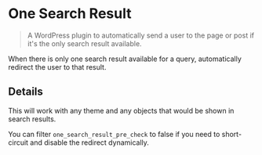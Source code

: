 # One Search Result

> A WordPress plugin to automatically send a user to the page or post if it's the only search result available.

When there is only one search result available for a query, automatically redirect the user to that result.

## Details

This will work with any theme and any objects that would be shown in search results.

You can filter `one_search_result_pre_check` to false if you need to short-circuit and disable the redirect dynamically.
